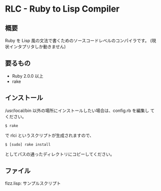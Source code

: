 RLC - Ruby to Lisp Compiler
===========================

概要
----

Ruby を Lisp 風の文法で書くためのソースコードレベルのコンパイラです。
(現状インタプリタしか動きません)

要るもの
--------

* Ruby 2.0.0 以上
* rake

インストール
------------

/usr/local/bin 以外の場所にインストールしたい場合は、config.rb を編集し
てください。

	$ rake

で rlci というスクリプトが生成されますので、

	$ [sudo] rake install

としてパスの通ったディレクトリにコピーしてください。

ファイル
--------

fizz.lisp: サンプルスクリプト

